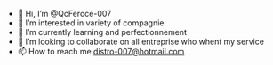 - 👋 Hi, I’m @QcFeroce-007
- 👀 I’m interested in variety of compagnie
- 🌱 I’m currently learning and perfectionnement
- 💞️ I’m looking to collaborate on all entreprise who whent my service
- 📫 How to reach me distro-007@hotmail.com

<!---
QcFeroce-007/QcFeroce-007 is a ✨ special ✨ repository because its `README.md` (this file) appears on your GitHub profile.
You can click the Preview link to take a look at your changes.
--->
  
